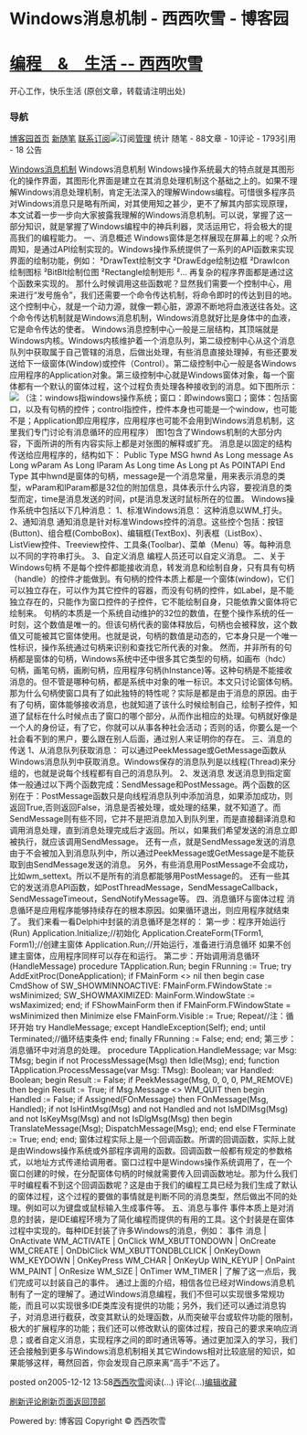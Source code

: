 
# Windows消息机制 - 西西吹雪 - 博客园
# [编程　&　生活      --       西西吹雪](https://www.cnblogs.com/watsonyin/)
开心工作，快乐生活  (原创文章，转载请注明出处)

### 导航
[博客园](https://www.cnblogs.com/)[首页](https://www.cnblogs.com/watsonyin/)
[新随笔](https://i.cnblogs.com/EditPosts.aspx?opt=1)
[联系](https://msg.cnblogs.com/send/%E8%A5%BF%E8%A5%BF%E5%90%B9%E9%9B%AA)[订阅](https://www.cnblogs.com/watsonyin/rss)![订阅](//www.cnblogs.com/images/xml.gif)[管理](https://i.cnblogs.com/)
统计
随笔 -		88文章 -		10评论 -		1793引用 -		18
公告

[Windows消息机制](https://www.cnblogs.com/watsonyin/archive/2005/12/12/295536.html)
Windows消息机制
Windows操作系统最大的特点就是其图形化的操作界面，其图形化界面是建立在其消息处理机制这个基础之上的。如果不理解Windows消息处理机制，肯定无法深入的理解Windows编程。可惜很多程序员对Windows消息只是略有所闻，对其使用知之甚少，更不了解其内部实现原理，本文试着一步一步向大家披露我理解的Windows消息机制。可以说，掌握了这一部分知识，就是掌握了Windows编程中的神兵利器，灵活运用它，将会极大的提高我们的编程能力。
一、消息概述
Windows窗体是怎样展现在屏幕上的呢？众所周知，是通过API绘制实现的。Windows操作系统提供了一系列的API函数来实现界面的绘制功能，例如：
²DrawText绘制文字
²DrawEdge绘制边框
²DrawIcon绘制图标
²BitBlt绘制位图
²Rectangle绘制矩形
²…
再复杂的程序界面都是通过这个函数来实现的。
那什么时候调用这些函数呢？显然我们需要一个控制中心，用来进行“发号施令”，我们还需要一个命令传达机制，将命令即时的传达到目的地。这个控制中心，就是一个动力源，就像一颗心脏，源源不断地将血液送往各处。这个命令传达机制就是Windows消息机制，Windows消息就好比是身体中的血液，它是命令传达的使者。
Windows消息控制中心一般是三层结构，其顶端就是Windows内核。Windows内核维护着一个消息队列，第二级控制中心从这个消息队列中获取属于自己管辖的消息，后做出处理，有些消息直接处理掉，有些还要发送给下一级窗体(Window)或控件（Control）。第二级控制中心一般是各Windows应用程序的Application对象。第三级控制中心就是Windows窗体对象，每一个窗体都有一个默认的窗体过程，这个过程负责处理各种接收到的消息。如下图所示：
![](https://images.cnblogs.com/cnblogs_com/watsonyin/winmsg_1.jpg)
（注：windows指windows操作系统；窗口：即windows窗口；窗体：包括窗口，以及有句柄的控件；control指控件，控件本身也可能是一个window，也可能不是；Application即应用程序，应用程序也可能不会用到Windows消息机制，这里我们专门讨论有消息循环的应用程序）
图1包含了Windows机制的大部分内容，下面所讲的所有内容实际上都是对张图的解释或扩充。
消息是以固定的结构传送给应用程序的，结构如下：
Public Type MSG
hwnd As Long
message As Long
wParam As Long
lParam As Long
time As Long
pt As POINTAPI
End Type
其中hwnd是窗体的句柄，message是一个消息常量，用来表示消息的类型，wParam和lParam都是32位的附加信息，具体表示什么内容，要视消息的类型而定，time是消息发送的时间，pt是消息发送时鼠标所在的位置。
Windows操作系统中包括以下几种消息：
1、标准Windows消息：
这种消息以WM_打头。
2、通知消息
通知消息是针对标准Windows控件的消息。这些控个包括：按钮(Button)、组合框(ComboBox)、编辑框(TextBox)、列表框（ListBox）、ListView控件、Treeview控件、工具条(Toolbar)、菜单（Menu）等。每种消息以不同的字符串打头。
3、自定义消息
编程人员还可以自定义消息。
二、关于Windows句柄
不是每个控件都能接收消息，转发消息和绘制自身，只有具有句柄（handle）的控件才能做到。有句柄的控件本质上都是一个窗体(window)，它们可以独立存在，可以作为其它控件的容器，而没有句柄的控件，如Label，是不能独立存在的，只能作为窗口控件的子控件，它不能绘制自身，只能依靠父窗体将它绘制来。
句柄的本质是一个系统自动维护的32位的数值，在整个操作系统的任一时刻，这个数值是唯一的。但该句柄代表的窗体释放后，句柄也会被释放，这个数值又可能被其它窗体使用。也就是说，句柄的数值是动态的，它本身只是一个唯一性标识，操作系统通过句柄来识别和查找它所代表的对象。
然而，并非所有的句柄都是窗体的句柄，Windows系统中还中很多其它类型的句柄，如画布（hdc）句柄，画笔句柄，画刷句柄，应用程序句柄(hInstance)等。这种句柄是不能接收消息的。但不管是哪种句柄，都是系统中对象的唯一标识。本文只讨论窗体句柄。
那为什么句柄使窗口具有了如此独特的特性呢？实际是都是由于消息的原因。由于有了句柄，窗体能够接收消息，也就知道了该什么时候绘制自己，绘制子控件，知道了鼠标在什么时候点击了窗口的哪个部分，从而作出相应的处理。句柄就好像是一个人的身份证，有了它，你就可以从事各种社会活动；否则的话，你要么是一个社会看不到的黑户，要么跟在别人后面，通过别人来证明你的存在。
三、消息的传送
1、从消息队列获取消息：
可以通过PeekMessage或GetMessage函数从Windows消息队列中获取消息。Windows保存的消息队列是以线程(Thread)来分组的，也就是说每个线程都有自己的消息队列。
2、发送消息
发送消息到指定窗体一般通过以下两个函数完成：SendMessage和PostMessage。两个函数的区别在于：PostMessage函数只是向线程消息队列中添加消息，如果添加成功，则返回True,否则返回False，消息是否被处理，或处理的结果，就不知道了。而SendMessage则有些不同，它并不是把消息加入到队列里，而是直接翻译消息和调用消息处理，直到消息处理完成后才返回。所以，如果我们希望发送的消息立即被执行，就应该调用SendMessage。
还有一点，就是SendMessage发送的消息由于不会被加入到消息队列中，所以通过PeekMessage或GetMessage是不能获取到由SendMessage发送的消息。
另外，有些消息用PostMessage不会成功，比如wm_settext。所以不是所有的消息都能够用PostMessage的。
还有一些其它的发送消息API函数，如PostThreadMessage，SendMessageCallback，SendMessageTimeout，SendNotifyMessage等。
四、消息循环与窗体过程
消息循环是应用程序能够持续存在的根本原因。如果循环退出，则应用程序就结束了。
我们来看一看Delphi中封装的消息循环是怎样的：
第一步：程序开始运行(Run)
Application.Initialize;//初始化
Application.CreateForm(TForm1, Form1);//创建主窗体
Application.Run;//开始运行，准备进行消息循环
如果不创建主窗体，应用程序同样可以存在和运行。
第二步：开始调用消息循环(HandleMessage)
procedure TApplication.Run;
begin
FRunning := True;
try
AddExitProc(DoneApplication);
if FMainForm <> nil then
begin
case CmdShow of
SW_SHOWMINNOACTIVE: FMainForm.FWindowState := wsMinimized;
SW_SHOWMAXIMIZED: MainForm.WindowState := wsMaximized;
end;
if FShowMainForm then
if FMainForm.FWindowState = wsMinimized then
Minimize else
FMainForm.Visible := True;
Repeat//注：循环开始
try
HandleMessage;
except
HandleException(Self);
end;
until Terminated;//循环结束条件
end;
finally
FRunning := False;
end;
end;
第三步：消息循环中对消息的处理。
procedure TApplication.HandleMessage;
var
Msg: TMsg;
begin
if not ProcessMessage(Msg) then Idle(Msg);
end;
function TApplication.ProcessMessage(var Msg: TMsg): Boolean;
var
Handled: Boolean;
begin
Result := False;
if PeekMessage(Msg, 0, 0, 0, PM_REMOVE) then
begin
Result := True;
if Msg.Message <> WM_QUIT then
begin
Handled := False;
if Assigned(FOnMessage) then FOnMessage(Msg, Handled);
if not IsHintMsg(Msg) and not Handled and not IsMDIMsg(Msg) and
not IsKeyMsg(Msg) and not IsDlgMsg(Msg) then
begin
TranslateMessage(Msg);
DispatchMessage(Msg);
end;
end
else
FTerminate := True;
end;
end;
窗体过程实际上是一个回调函数。所谓的回调函数，实际上就是由Windows操作系统或外部程序调用的函数。回调函数一般都有规定的参数格式，以地址方式传递给调用者。窗口过程中是Windows操作系统调用了，在一个窗口创建的时候，在分配窗体句柄的时候就需要传入回调函数地址。那为什么我们平时编程看不到这个回调函数呢？这是由于我们的编程工具已经为我们生成了默认的窗体过程，这个过程的要做的事情就是判断不同的消息类型，然后做出不同的处理。例如可以为键盘或鼠标输入生成事件等。
五、消息与事件
事件本质上是对消息的封装，是IDE编程环境为了简化编程而提供的有用的工具。这个封装是在窗体过程中实现的。每种IDE封装了许多Windows的消息，例如：
事件
消息
|
OnActivate
WM_ACTIVATE
|
OnClick
WM_XBUTTONDOWN
|
OnCreate
WM_CREATE
|
OnDblClick
WM_XBUTTONDBLCLICK
|
OnKeyDown
WM_KEYDOWN
|
OnKeyPress
WM_CHAR
|
OnKeyUp
WIN_KEYUP
|
OnPaint
WM_PAINT
|
OnResize
WM_SIZE
|
OnTimer
WM_TIMER
|
了解了这一点后，我们完成可以封装自己的事件。
通过上面的介绍，相信各位已经对Windows消息机制有了一定的理解了。通过Windows消息编程，我们不但可以实现很多常规功能，而且可以实现很多IDE类库没有提供的功能；另外，我们还可以通过消息钩子，对消息进行截获，改变其默认的处理函数，从而突破平台或软件功能的限制，极大的扩展程序的功能；我们还可以修改默认的窗体过程，按自己的要求来响应消息；或者自定义消息，实现程序之间的即时通讯等等。通过更加深入的学习，我们还会接触到更多与Windows消息机制相关其它Windows相对比较底层的知识，如果能够这样，蓦然回首，你会发现自己原来离“高手”不远了。




posted on2005-12-12 13:58[西西吹雪](https://www.cnblogs.com/watsonyin/)阅读(...) 评论(...)[编辑](https://i.cnblogs.com/EditPosts.aspx?postid=295536)[收藏](#)


[刷新评论](javascript:void(0);)[刷新页面](#)[返回顶部](#top)






Powered by:
博客园
Copyright © 西西吹雪
